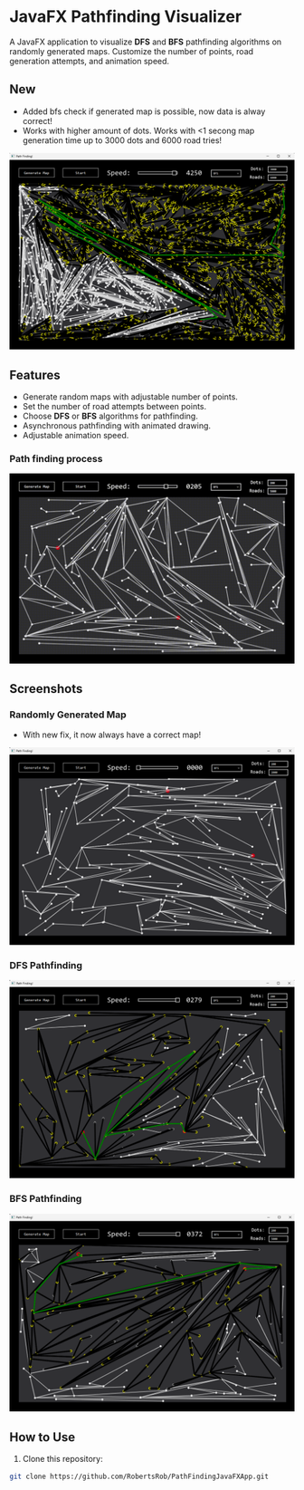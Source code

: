 # JavaFX Pathfinding Visualizer

A JavaFX application to visualize **DFS** and **BFS** pathfinding algorithms on randomly generated maps. Customize the number of points, road generation attempts, and animation speed.

## New
- Added bfs check if generated map is possible, now data is alway correct!
- Works with higher amount of dots. Works with <1 secong map generation time up to 3000 dots and 6000 road tries!

![Random Map](img/newMap.png)

## Features

- Generate random maps with adjustable number of points.
- Set the number of road attempts between points.
- Choose **DFS** or **BFS** algorithms for pathfinding.
- Asynchronous pathfinding with animated drawing.
- Adjustable animation speed.

### Path finding process
![Random Map](img/pathFindinGif.gif)


## Screenshots

### Randomly Generated Map
- With new fix, it now always have a correct map!

![Random Map](img/randomMap.png)

### DFS Pathfinding
![DFS Example](img/dfs.png)

### BFS Pathfinding
![BFS Example](img/bfs.png)


## How to Use

1. Clone this repository:

```bash
git clone https://github.com/RobertsRob/PathFindingJavaFXApp.git
```
